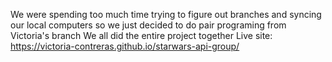 We were spending too much time trying to figure out branches and syncing our local computers so we just decided to do pair programing from Victoria's branch
We all did the entire project together
Live site: https://victoria-contreras.github.io/starwars-api-group/
